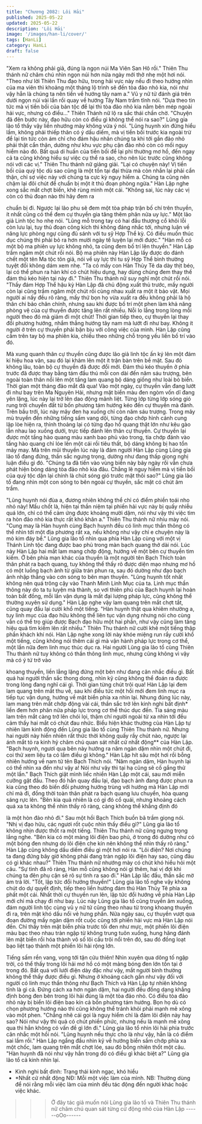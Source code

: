 ```yaml
---
title: "Chương 2082: Lôi Hải"
published: 2025-05-22
updated: 2025-05-22
description: 'Lôi Hải'
image: '/images/han-li/cover/'
tags: [HanLi]
category: HanLi
draft: false
---
```


"Xem ra không phải giả, đúng là ngọn núi Ma Viên San Hô rồi."
Thiên Thu thánh nữ chăm chú nhìn ngọn núi hơn nửa ngày mới
thở nhẹ một hơi nói.
"Theo như lời Thiên Thu đạo hữu, trong hải vực này nếu đi theo
hướng nhìn của ma viên thì khoảng một tháng lộ trình sẽ đến tòa
đảo nhỏ kia, nói như vậy hẳn là chúng ta nên tiến về hướng tây
nam a." Vũ y nữ tử đánh giá trên dưới ngọn núi vài lần rồi quay về
hướng Tây Nam trầm tĩnh nói.
"Dựa theo tin tức mà vị tiền bối của bản tộc để lại thì tòa đảo nhỏ
kia nằm bên mép ngoài hải vực, nhưng có điều..." Thiên Thánh
nữ lộ ra sắc thái chần chờ.
"Chuyện đã đên bước này, đạo hữu còn có điều gì không thể nói
ra sao?" Lũng gia lão tổ thấy vậy liền nhướng mày không vừa ý
nói.
"Lũng huynh xin đừng hiểu lầm, không phải thiếp thân có ý dấu
diếm, mà vị tiền bối trước kia ngoài trừ để lại tin tức còn ám chỉ
cho đám hậu nhân chúng ta khi tới gần đảo nhỏ phải thật cẩn
thận, dường như khu vực phụ cận đảo nhỏ còn có mối nguy hiểm
nào đó. Bất quá di huấn của tiền bối để lại phi thường mơ hồ, đến
ngay cả ta cũng không hiểu sự việc cụ thể ra sao, cho nên lúc
trước cũng không nói với các vị." Thiên Thu thánh nữ giảng giải.
"Lại có chuyện này! Vị tiền bối của quý tộc dù sao cũng là một tồn
tại đại thừa mà còn nhắn lại phải cẩn thận, chỉ sợ việc này với
chúng ta cực kỳ nguy hiểm a. Chúng ta cũng nên chậm lại đôi
chút để chuẩn bị một ít thủ đoạn phòng ngừa." Hàn Lập nghe
xong sắc mắt chợt biến, khẽ rùng mình một cái.
"Không sai, lúc này các vị còn có thủ đoạn nào thì hãy đem ra

chuẩn bị đi. Ngược lại lão phu sẽ đem một tòa pháp trận bố chí
trên thuyền, ít nhất cũng có thể đem cự thuyền gia tăng thêm
phân nửa uy lực." Một lão giả Linh tộc ho nhẹ nói.
"Lũng mỗ trong tay có hai đầu thượng cổ khôi lỗi còn lưu lại, tuy
thủ đoạn công kích thì không đáng nhắc tới, nhưng luận về năng
lực phòng ngự cũng đủ sánh với tu sỹ Hợp Thể kỳ. Có điều muốn
thúc dục chúng thì phải bỏ ra hơn mười ngày tế luyện lại mới
được."
"Hàn mỗ có một bộ ma phiên uy lực không nhỏ, ta cũng đem bố
trí lên thuyền." Hàn Lập trầm ngâm một chút rồi nói.
Bộ ma phiên này Hàn Lập lấy được do đánh chết một tên Ma tộc
tôn giả, nói về uy lực thì tu sỹ Hợp Thể bình thường tuyệt đối
không dám xem nhẹ.
"Ta có mấy con Hàn Thủy Tê da dày thịt béo, lại có thể phun ra
hàn khí có chút hiệu dụng, hay dùng chúng đem thay thế đám thú
kéo hiện tại này đi." Thiên Thu thánh nữ suy nghĩ một chút rồi nói.
"Thấy đám Hợp Thể hậu kỳ Hàn Lập đã chủ động xuất thủ trước,
mấy người còn lại cũng trầm ngâm một chút rồi cùng nhau xuất ra
một ít bảo vật.
Mọi người ai nấy đều rõ ràng, mấy thứ bọn họ vừa xuất ra đều
không phải là hộ thân chi bảo chân chính, nhưng sau khi được bố
trí một phen làm khả năng phòng vệ của cự thuyền được tăng lên
rất nhiều.
Nỗi lo lắng trong lòng mỗi người theo đó mà giảm đi một chút!
Thời gian tiếp theo, cự thuyền lại thay đổi phương hướng, nhắm
thẳng hướng tây nam mà lướt đi như bay.
Không ít người ở trên cự thuyền phải bận bịu với công việc của
mình.
Hàn Lập cũng cầm trên tay bộ ma phiên kia, chiếu theo những
chỗ trọng yếu liền bố trí vào đó.

Mà xung quanh thân cự thuyền cũng được lão giả linh tộc ấn ký
lên một đám kí hiệu hoa văn, sau đó lại khảm lên một ít trận bàn
trên bề mặt.
Sau đó không lâu, toàn bộ cự thuyền đã được đổi mới.
Đám thú kéo thuyền ở phía trước đã được thay bằng tám đầu thú
mỗi con dài đến năm sáu trượng, bên ngoài toàn thân nổi lên một
tầng lam quang bộ dáng giống như loài bò biển.
Thời gian một tháng đảo mắt đã qua!
Vào một ngày, cự thuyền vẫn đang lướt đi như bay trên Ma
Nguyên Hải, nhưng mặt biển màu đen ngòm vốn dĩ đang yên
lặng, lúc này lại trở lên dao động mãnh liệt. Từng lớp từng lớp
sóng gió rung trời chuyển đất từ bốn phương tám hướng kéo đến
cự thuyền mà đánh.
Trên bầu trới, lúc này mây đen hạ xuống chỉ còn năm sáu trượng.
Trong mây mù truyền đến những tiếng sấm vang dội, từng đạo
chớp hình cánh cung lập lòe hiện ra, thỉnh thoảng lại có từng đạo
hồ quang thật lớn như kêu gào lẫn nhau lao xuống dưới, trực tiếp
đánh lên thân cự thuyền.
Cự thuyền lại được một tầng hào quang màu xanh bao phủ vào
trong, tia chớp đánh vào tầng hào quang chỉ lóe lên một cái rồi
tiêu thất, bộ dáng không bị hao tổn mảy may.
Mà trên mũi thuyền lúc này là đám người Hàn Lập cùng Lũng gia
lão tổ đang đứng, thần sắc ngưng trọng, dường như đang thấp
giọng nghị luận điều gì đó.
"Chúng ta đã tiến vào vùng biển này bảy ngày rồi vẫn chưa phát
hiện bóng dáng tòa đảo nhỏ kia đâu. Chẳng lẽ nguy hiểm mà vị
tiền bối của quý tộc dặn lại chính là chút sóng gió trước mặt thôi
sao?" Lũng gia lão tổ đang nhìn một con sóng to bên ngoài cự
thuyền, sắc mặt có chút âm trầm.

"Lũng huynh nói đùa a, đương nhiên không thể chỉ có điểm phiền
toái nho nhỏ này! Mấu chốt là, hiện tại thần niệm tại phiến hải vực
này bị quấy nhiễu quá lớn, chỉ có thể cảm ứng được khoảng
mười dặm, nói như vậy thì việc tìm ra hòn đảo nhỏ kia thực rất
khó khăn a." Thiên Thu thánh nữ nhíu mày nói.
"Cung may là Hàn huynh cùng Bạch huynh đều có linh mục thần
thông có thể nhìn tới một địa phương rất xa, nếu không như vậy
chỉ e chuyện này là mò kim đáy bể." Lũng gia lão tổ nhìn qua phía
Hàn Lập cùng với một vị Thánh Linh tộc đang được bao phủ trong
màn bạch quang thở dài nói.
Lúc này Hàn Lập hai mắt lam mang chớp động, hướng về một
bên cự thuyền tìm kiếm.
Ở bên phía mạn khác của thuyền là một người tên Bạch Thích
toàn thân phát ra bạch quang, tuy không thể thấy rõ được diện
mạo nhưng mơ hồ có một luồng bạch ảnh từ giữa trán phun ra,
sau đó dường như đạo bạch ảnh nhập thẳng vào cơn sóng to bên
mạn thuyền.
"Lũng huynh tốt nhất không nên quá trông cậy vào Thanh Minh
Linh Mục của ta. Linh mục thần thông này do ta tu luyện mà
thành, so vơi thiên phú của Bạch huynh lại hoàn toàn bất đồng,
mỗi lần vận dụng là mất đại lượng pháp lực, cũng không thể
thường xuyên sử dụng." Hàn Lập nghe vậy lam quang trên mắt
chợt tắt, cũng quay đầu lại cười khổ một tiếng.
"Hàn huynh thật qua khiêm nhường a, tuy linh mục của đạo hữu
không thể liên tục vận dụng nhưng nói cho cùng vẫn có thể trọ
giúp được Bạch đạo hữu một hai phần, như vậy cũng làm tăng
hiệu quả tìm kiếm lên rất nhiều." Thiên Thu thánh nữ cười khẽ
một tiếng thập phần khách khí nói.
Hàn Lập nghe xong lời này khóe miệng run rẩy cười khổ một
tiếng, cũng không nói thêm cái gì mà vận hành pháp lực trong cơ
thể, một lần nữa đem linh mục thúc dục ra.
Hai người Lũng gia lão tổ cùng Thiên Thu thánh nữ tuy không có
thần thông linh mục, nhưng cũng không vì vậy mà có ý tứ trở vào

khoang thuyền, liền lẳng lặng đứng một bên như đang cân nhắc
điều gì.
Bất quá hai người thần sắc thong dong, nhìn kỹ cũng không thể
đoán ra được trong lòng đang nghĩ cái gì.
Thời gian từng chút trôi qua!
Hàn Lập lại đem lam quang trên mắt thu về, sau khi điều tức một
hồi mới đem linh mục ra tiếp tục vận dụng, hướng về mặt biển
phía xa nhìn lại.
Nhung đúng lúc này, lam mang trên mắt chớp động vài cái, thần
sắc trở lên kinh nghi bất định* liền đem hơn phân nửa pháp lực
trong cơ thể thúc dục đến.
Tia sáng màu lam trên mắt càng trở lên chói lọi, thậm chí người
ngoài từ xa nhìn tới đều cảm thấy hai mắt có chút đau nhức.
Biểu hiện khác thường của Hàn Lập tự nhiên làm kinh động đến
Lũng gia lão tổ cùng Thiên Thu thánh nữ. Nhưng hai người này
hiển nhiên rất thức thời không quấy rầy chút nào, ngược lại ánh
mắt tỏ ra kinh hỷ chăm chú quan sát nhất cử nhất động** của Hàn
Lập.
"Bạch huynh, ngươi qua bên này hướng ra năm ngàn dặm nhìn
một chút đi, coi thử xem liệu ta có lầm điều gì không." Hàn Lập hít
sâu một hơi rồi bỗng nhiên hướng về nam tử tên Bạch Thích nói.
"Năm ngàn dặm, Hàn huynh lại có thể nhìn xa đến như vậy a! Nói
như vậy thì tại hạ cũng sẽ cố gắng thử một lần." Bạch Thích giật
mình liếc nhiền Hàn Lập một cái, sau mới miễn cưỡng gật đầu.
Theo đó hắn quay đầu lại, đạo bạch ảnh đang được phun ra kia
cũng theo đó biến đổi phương hướng trùng với hướng mà Hàn
Lập mới chỉ mà đi, đồng thời toàn thân phát ra bạch quang lưu
chuyển, hòa quang sáng rực lên.
"Bên kia quả nhiên là có gì đó cổ quái, nhưng khoảng cách quá
xa ta không thể nhìn thấy rõ ràng, càng không thể khẳng định đó

là một hòn đảo nhỏ đi." Sau một hồi Bạch Thích buồn bã trầm
giọng nói.
"Nhị vị đạo hữu, các ngươi rốt cuộc nhìn thấy điều gì?" Lũng gia
lão tổ không nhịn được thốt ra một tiếng.
Thiên Thu thánh nữ cũng ngưng trọng lắng nghe.
"Bên kia có một mảng lôi điện bao phủ, ở trong đó dường như có
một bóng đen nhưng do lôi điện che kín nên không thể nhìn thấy
rõ ràng." Hàn Lập cũng không dấu diếm điều gì một hơi nói ra.
"Lôi điện? Nơi chúng ta đang đứng bây giờ không phải đang tràn
ngập lôi điện hay sao, cũng đâu có gì khác nhau?" Thiên Thu
thánh nữ nhướng mày có chút khó hiểu hỏi một câu.
"Sự tình đã rõ ràng, Hàn mỗ cũng không nói gì thêm, hai vị đợi khi
chúng ta đên phụ cận sẽ rõ sự tình ra sao đi." Hàn Lập lắc đầu,
thần sắc mờ ám trả lời.
"Tốt, lập tức đổi hướng thuyền!" Lũng gia lão tổ nghe vậy không
chút do dự quyết định, tiếp theo liền hướng đám thú Hàn Thủy Tê
phía xa phất một cái.
Nhất thời cự thuyền run lên, lập tức đổi hướng về phía Hàn Lập
mới chỉ mà chạy đi như bay.
Lúc này Lũng gia lão tổ cũng truyền âm xuống, đám người linh tộc
cùng vũ y nữ tử cũng theo nhau từ trong khoang thuyền đi ra, trên
mặt khó dấu nổi vẻ hưng phấn.
Nửa ngày sau, cự thuyền vượt qua đoạn đường mấy ngàn dặm
rốt cuộc cũng tới phiến hải vực mà Hàn Lập nói đến.
Chỉ thấy trên mặt biển phía trước tối đen như mực, một phiến lôi
điện màu bạc theo nhau tràn ngập từ không trung tuôn xuống,
hung hăng đánh lên mặt biển rồi hóa thành vô số lôi cầu trôi nổi
trên đó, sau đó đồng loạt bạo liệt tạo thành một phiến lôi hải rộng
lớn.

Tiếng sấm rền vang, vọng tới tận cửu thiên!
Nhìn xuyên qua dông tố ngập trời, có thể thấy trong lôi hải mơ hồ
có một mảng bóng đen lớn tồn tại ở trong đó.
Bất quá với lưới điện dày đặc như vậy, mắt người bình thường
không thể thấy được điều gì.
Nhưng ở khoảng cách gần như vậy đối với người có linh mục thần
thông như Bạch Thích và Hàn Lập tự nhiên không tính là gì cả.
Đứng cách xa hơn ngàn dặm, hai người đều đồng dạng khẳng
định bóng đen bên trong lôi hải đúng là một tòa đảo nhỏ. Có điều
tòa đảo nhỏ này bị biển lôi điện bao kín cả bốn phương tám
hướng.
Bọn họ dù có chọn phương hướng nào thì cũng không thể tránh
khỏi phải mạnh mẽ xông vào một phen.
"Chẳng nhẽ cái gọi là nguy hiểm chỉ là đám lôi điện này hay sao?
Nói như vậy thì quả có chút phiền phức, nhưng nếu là mạnh mẽ
xông qua thì hẳn không có vấn đề gì lớn đi." Lũng gia lão tổ nhìn
lôi hải phía trước cân nhắc một hồi nói.
"Lũng huynh nếu thực cho là như vậy, hẳn là có điểm sai lầm rồi."
Hàn Lập ngẩng đầu nhìn kỹ về hướng biển sấm chớp phía xa một
chốc, lam quang trên mắt chợt lóe, sau đó bỗng nhiên thốt một
câu.
"Hàn huynh đã nói như vậy hẳn trong đó có điều gì khác biệt a?"
Lũng gia lão tổ cả kinh nhìn lại.
* Kinh nghi bất đinh: Trạng thái kinh ngạc, khó hiểu
* *Nhất cử nhất động
NĐ: Mỗi một việc làm của mình.
NB: Thường dùng để nói rằng mỗi việc làm của mình đều tác
động đến người khác hoặc việc khác.

>>> Ở đây tác giả muốn nói Lũng gia lão tổ và Thiên Thu thánh
nữ chăm chú quan sát từng cử động nhỏ của Hàn Lập
------oOo------
